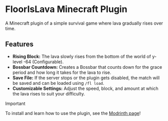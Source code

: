 
# FloorIsLava Minecraft Plugin

A Minecraft plugin of a simple survival game where lava gradually rises over time.

## Features

- **Rising Block:** The lava slowly rises from the bottom of the world of y-level -64 (Configurable).
- **Bossbar Countdown:** Creates a Bossbar that counts down for the grace period and how long it takes for the lava to rise.
- **Save File:** If the server stops or the plugin gets disabled, the match will be saved and can be loaded using ``/fl load``.
- **Customizable Settings:** Adjust the speed, block, and amount at which the lava rises to suit your difficulty.

> [!IMPORTANT]
> To install and learn how to use the plugin, see the [Modrinth page](https://modrinth.com/plugin/floorislava)!
